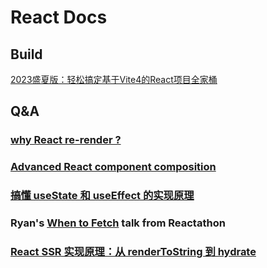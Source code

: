 # React Docs

## Build

[2023盛夏版：轻松搞定基于Vite4的React项目全家桶](https://zhuanlan.zhihu.com/p/634471047)

## Q&A

### [why React re-render ?](https://www.joshwcomeau.com/react/why-react-re-renders/)

### [Advanced React component composition](https://frontendmastery.com/posts/advanced-react-component-composition-guide/)

### [搞懂 useState 和 useEffect 的实现原理](https://zhuanlan.zhihu.com/p/608959809)

### Ryan's [When to Fetch](https://www.youtube.com/watch?v=95B8mnhzoCM) talk from Reactathon

### [React SSR 实现原理：从 renderToString 到 hydrate](https://mp.weixin.qq.com/s/MA6onW57f5LsntgF5mrSHQ)
